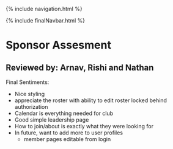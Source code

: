 {% include navigation.html %}

{% include finalNavbar.html %}

# Sponsor Assesment

## Reviewed by: Arnav, Rishi and Nathan

Final Sentiments: 
- Nice styling
- appreciate the roster with ability to edit roster locked behind authorization
- Calendar is everything needed for club
- Good simple leadership page
- How to join/about is exactly what they were looking for
- In future, want to add more to user profiles
  - member pages editable from login
